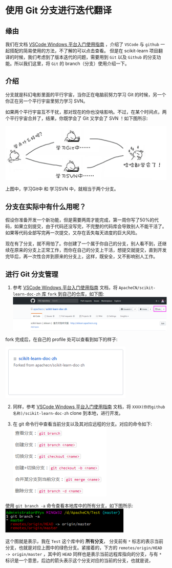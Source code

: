 # 使用 Git 分支进行迭代翻译

## 缘由
我们在文档 [VSCode Windows 平台入门使用指南](help/vscode-windows-usage.md) ，介绍了 `VSCode` 与 `github` 一起搭配的简易使用的方法，不了解的可以点击查看。
但是在 scikit-learn 项目翻译的时候，我们考虑到了版本迭代的问题，需要用到 `Git` 以及 `Github` 的分支功能。所以我们这里，将 `Git` 的 branch（分支）使用介绍一下。

## 介绍

分支就是科幻电影里面的平行宇宙，当你正在电脑前努力学习 Git 的时候，另一个你正在另一个平行宇宙里努力学习 SVN。

如果两个平行宇宙互不干扰，那对现在的你也没啥影响。不过，在某个时间点，两个平行宇宙合并了，结果，你既学会了 Git 又学会了 SVN ！如下图所示:

![git分支管理](img/git-branch_1.png)

上图中，学习Git中 和 学习SVN 中，就相当于两个分支。

## 分支在实际中有什么用呢？
假设你准备开发一个新功能，但是需要两周才能完成，第一周你写了50%的代码，如果立刻提交，由于代码还没写完，不完整的代码库会导致别人不能干活了。如果等代码全部写完再一次提交，又存在丢失每天进度的巨大风险。

现在有了分支，就不用怕了。你创建了一个属于你自己的分支，别人看不到，还继续在原来的分支上正常工作，而你在自己的分支上干活，想提交就提交，直到开发完毕后，再一次性合并到原来的分支上，这样，既安全，又不影响别人工作。

## 进行 Git 分支管理

1. 参考 [VSCode Windows 平台入门使用指南](help/vscode-windows-usage.md) 文档，将 `ApacheCN/scikit-learn-doc-zh` 库 `fork` 到自己的仓库，如下图:
![](img/git-branch_3.png)

fork 完成后，在自己的 profile 处可以查看到如下的样子:

![](img/git-branch_2.png)

2. 同样，参考 [VSCode Windows 平台入门使用指南](help/vscode-windows-usage.md) 文档，将 `XXXX(你的github名称)/scikit-learn-doc-zh` clone 到本地，进行开发。

3. 在 git 命令行中查看当前分支以及其对应远程的分支。对应的命令如下:  
![](img/git-branch_4.png)

使用 `git branch -a` 命令查看本地库中的所有分支，如下图所示:  
![](img/git-branch_5.png)

这个图就是表示，我在 `Test` 这个库中的 **所有分支**， 分支前有 `*` 标志的表示当前分支，也就是对应上图中的绿色分支。紧接着的，下方的 `remotes/origin/HEAD -> origin/master` ，其中的 `HEAD` 同样也是表示当前远程库指向的分支，与有 `*` 标识是一个意思，后边的箭头表示这个分支对应的当前的分支，也就是说，

